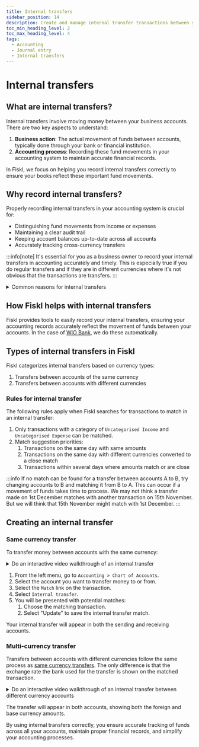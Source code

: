 ```yaml
---
title: Internal transfers
sidebar_position: 14
description: Create and manage internal transfer transactions between your accounts
toc_min_heading_level: 2
toc_max_heading_level: 4
tags:
  - Accounting
  - Journal entry
  - Internal transfers
---
```


# Internal transfers

## What are internal transfers?

Internal transfers involve moving money between your business accounts. There are two key aspects to understand:

1. **Business action**: The actual movement of funds between accounts, typically done through your bank or financial institution.
1. **Accounting process**: Recording these fund movements in your accounting system to maintain accurate financial records.

In Fiskl, we focus on helping you record internal transfers correctly to ensure your books reflect these important fund movements.

## Why record internal transfers?

Properly recording internal transfers in your accounting system is crucial for:

- Distinguishing fund movements from income or expenses
- Maintaining a clear audit trail
- Keeping account balances up-to-date across all accounts
- Accurately tracking cross-currency transfers

:::info[note]
It's essential for you as a business owner to record your internal transfers in accounting accurately and timely. This is especially true if you do regular transfers and if they are in different currencies where it's not obvious that the transactions are transfers.
:::

<details>
<summary>Common reasons for internal transfers</summary>

Businesses often use internal transfers for:

- Covering operational expenses
- Purchasing inventory
- Paying salaries
- Reallocating funds between accounts
- Managing multiple currencies
- Maintaining specific account balance levels
- Bridging gaps between cash reserves and bank balances

</details>

## How Fiskl helps with internal transfers

Fiskl provides tools to easily record your internal transfers, ensuring your accounting records accurately reflect the movement of funds between your accounts. In the case of [WIO Bank](../../../Integrations/Bank-Connections/connect-wio.md), we do these automatically.

## Types of internal transfers in Fiskl

Fiskl categorizes internal transfers based on currency types:

1. Transfers between accounts of the same currency
1. Transfers between accounts with different currencies

### Rules for internal transfer

The following rules apply when Fiskl searches for transactions to match in an internal transfer:

1. Only transactions with a category of `Uncategorised Income` and `Uncategorised Expense` can be matched.
1. Match suggestion priorities:
    1. Transactions on the same day with same amounts
    1. Transactions on the same day with different currencies converted to a close match
    1. Transactions within several days where amounts match or are close

:::info
If no match can be found for a transfer between accounts A to B, try changing accounts to B and matching it from B to A.
This can occur if a movement of funds takes time to process. We may not think a transfer made on 1st December matches with another transaction on 15th November. But we will think that 15th November might match with 1st December.
:::

## Creating an internal transfer

### Same currency transfer

To transfer money between accounts with the same currency:

<details>
  <summary>Do an interactive video walkthrough of an internal transfer</summary>

    <div style={{ position: 'relative', paddingBottom: '56.25%', height: 0, width: '100%' }}>
    <iframe
    style={{ position: 'absolute', top: 0, left: 0, width: '100%', height: '100%', border: 0 }}
    src="https://demo.fiskl.com/e/clzofy1kn005slb0c18g004hq/tour"
    allowFullScreen
    webkitallowfullscreen="true"
    mozallowfullscreen="true"
    allowtransparency="true"
    ></iframe>
    </div>

</details>  

1. From the left menu, go to `Accounting > Chart of Accounts`.
1. Select the account you want to transfer money to or from.
1. Select the `Match` link on the transaction.
1. Select `Internal transfer`.
1. You will be presented with potential matches:
    1. Choose the matching transaction.
    1. Select "Update" to save the internal transfer match.

Your internal transfer will appear in both the sending and receiving accounts.

### Multi-currency transfer

Transfers between accounts with different currencies follow the same process as [same currency transfers](#same-currency-transfer). The only difference is that the exchange rate the bank used for the transfer is shown on the matched transaction.

<details>
  <summary>Do an interactive video walkthrough of an internal transfer between different currency accounts</summary>

    <div style={{ position: 'relative', paddingBottom: '56.25%', height: 0, width: '100%' }}>
    <iframe
    style={{ position: 'absolute', top: 0, left: 0, width: '100%', height: '100%', border: 0 }}
    src="https://demo.fiskl.com/e/clzoh9ms7004ol10ck1ymc14p/tour"
    allowFullScreen
    webkitallowfullscreen="true"
    mozallowfullscreen="true"
    allowtransparency="true"
    ></iframe>
    </div>

</details>

The transfer will appear in both accounts, showing both the foreign and base currency amounts.

By using internal transfers correctly, you ensure accurate tracking of funds across all your accounts, maintain proper financial records, and simplify your accounting processes.

